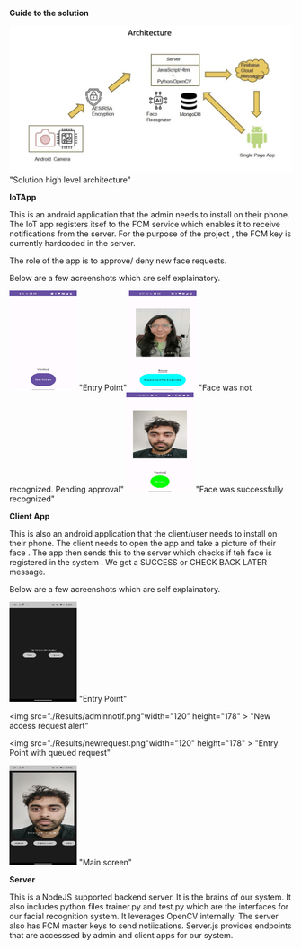 **Guide to the solution**

<img src="./Results/arch.png">
 "Solution high level architecture"



**IoTApp**

This is an android application that the admin needs to install on their phone. The IoT app registers itsef to the FCM service which enables it to receive notifications from the server. For the purpose of the project , the FCM key is currently hardcoded in the server.

 The role of the app is to approve/ deny new face requests.

Below are a few acreenshots which are self explainatory.

<img src="./Results/entry.jpeg" width="120" height="178" > 
"Entry Point"

<img src="./Results/pending.jpeg" width="120" height="178" > 
"Face was not recognized. Pending approval"

<img src="./Results/success.jpeg" width="120" height="178" > 
"Face was successfully recognized"


**Client App**


This is also an android application that the client/user needs to install on their phone. The client needs to open the app and take a picture of their face . The app then sends this to the server which checks if teh face is registered in the system . We get a SUCCESS or CHECK BACK LATER message.

Below are a few acreenshots which are self explainatory.

<img src="./Results/adminidlestate.png" width="120" height="178"> 
 "Entry Point"

<img src="./Results/adminnotif.png"width="120" height="178" > 
"New access request alert"

<img src="./Results/newrequest.png"width="120" height="178" > 
"Entry Point with queued request"

<img src="./Results/mainscreen.png" width="120" height="178"> 
"Main screen"


**Server**


This is a NodeJS supported backend server. It is the brains of our system. It also includes python files trainer.py and test.py which are the interfaces for our facial recognition system. It leverages OpenCV internally. The server also has FCM master keys to send notiications. 
Server.js provides endpoints that are accesssed by admin and client apps for our system.
